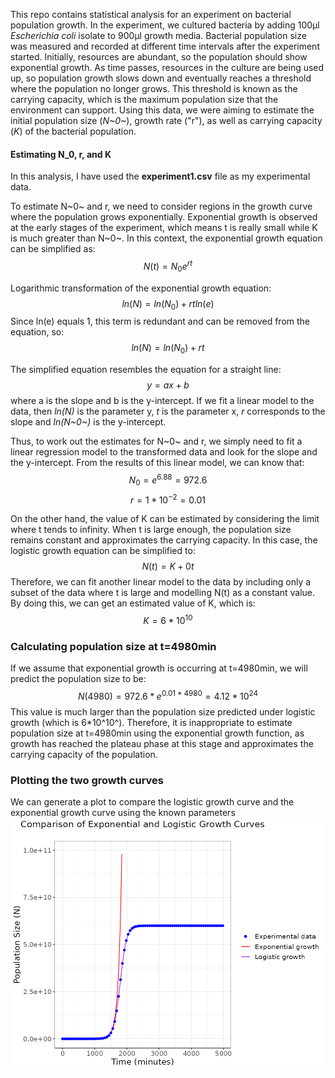 This repo contains statistical analysis for an experiment on bacterial population growth. In the experiment, we cultured bacteria by adding 100μl *Escherichia coli* isolate to 900μl growth media. Bacterial population size was measured and recorded at different time intervals after the experiment started. Initially, resources are abundant, so the population should show exponential growth. As time passes, resources in the culture are being used up, so population growth slows down and eventually reaches a threshold where the population no longer grows. This threshold is known as the carrying capacity, which is the maximum population size that the environment can support. Using this data, we were aiming to estimate the initial population size (*N~0~*), growth rate ("r"), as well as carrying capacity (*K*) of the bacterial population. 

#### Estimating N_0, r, and K
In this analysis, I have used the **experiment1.csv** file as my experimental data.

To estimate N~0~ and r, we need to consider regions in the growth curve where the population grows exponentially. Exponential growth is observed at the early stages of the experiment, which means t is really small while K is much greater than N~0~. In this context, the exponential growth equation can be simplified as: 
$$N(t)=N_{0}e^{rt}$$

Logarithmic transformation of the exponential growth equation:
$$ln(N)=ln(N_{0})+rtln(e)$$
Since ln(e) equals 1, this term is redundant and can be removed from the equation, so:
$$ln(N)=ln(N_{0})+rt$$

The simplified equation resembles the equation for a straight line:
$$y=ax+b$$
where a is the slope and b is the y-intercept. If we fit a linear model to the data, then *ln(N)* is the parameter y, *t* is the parameter x, *r* corresponds to the slope and *ln(N~0~)* is the y-intercept. 

Thus, to work out the estimates for N~0~ and r, we simply need to fit a linear regression model to the transformed data and look for the slope and the y-intercept. From the results of this linear model, we can know that:
$$N_{0}=e^{6.88} = 972.6$$
$$r=1*10^{-2}=0.01$$

On the other hand, the value of K can be estimated by considering the limit where t tends to infinity. When t is large enough, the population size remains constant and approximates the carrying capacity. In this case, the logistic growth equation can be simplified to:
$$N(t)=K+0t$$
Therefore, we can fit another linear model to the data by including only a subset of the data where t is large and modelling N(t) as a constant value. By doing this, we can get an estimated value of K, which is:
$$K=6*10^{10}$$

### Calculating population size at t=4980min
If we assume that exponential growth is occurring at t=4980min, we will predict the population size to be:
$$N(4980)=972.6*e^{0.01*4980}=4.12*10^{24}$$
This value is much larger than the population size predicted under logistic growth (which is 6*10^10^). Therefore, it is inappropriate to estimate population size at t=4980min using the exponential growth function, as growth has reached the plateau phase at this stage and approximates the carrying capacity of the population. 

### Plotting the two growth curves
We can generate a plot to compare the logistic growth curve and the exponential growth curve using the known parameters
![Comparison Plot](figures/comparative_plot1.png)





